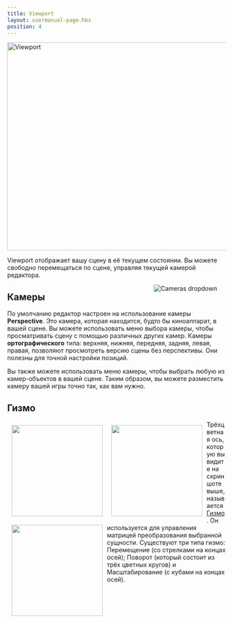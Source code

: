 ```yaml
---
title: Viewport
layout: usermanual-page.hbs
position: 4
---
```


<img loading="lazy" alt="Viewport" width="640" height="480" src="/images/user-manual/editor/viewport/viewport.jpg">

Viewport отображает вашу сцену в её текущем состоянии. Вы можете свободно перемещаться по сцене, управляя текущей камерой редактора.

<img loading="lazy" alt="Cameras dropdown" src="/images/user-manual/editor/viewport/camera-dropdown.jpg" style="float:right; padding: 20px; padding-top: 0px;">

## Камеры

По умолчанию редактор настроен на использование камеры  **Perspective**. Это камера, которая находится, будто бы киноаппарат, в вашей сцене. Вы можете использовать меню выбора камеры, чтобы просматривать сцену с помощью различных других камер. Камеры  **ортографического** типа: верхняя, нижняя, передняя, задняя, левая, правая, позволяют просмотреть версию сцены без перспективы. Они полезны для точной настройки позиций.

Вы также можете использовать меню камеры, чтобы выбрать любую из камер-объектов в вашей сцене. Таким образом, вы можете разместить камеру вашей игры точно так, как вам нужно.

## Гизмо

<img loading="lazy" src="/images/user-manual/editor/viewport/translate.jpg" style="width:210px; float: left; padding: 10px;">
<img loading="lazy" src="/images/user-manual/editor/viewport/rotate.jpg" style="width:210px; float: left; padding: 10px;">
<img loading="lazy" src="/images/user-manual/editor/viewport/scale.jpg" style="width:210px; float: left; padding: 10px;">

Трёхцветная ось, которую вы видите на скриншоте выше, называется [Гизмо][1]. Он используется для управления матрицей преобразования выбранной сущности. Существуют три типа гизмо: Перемещение (со стрелками на концах осей); Поворот (который состоит из трёх цветных кругов) и Масштабирование (с кубами на концах осей).

[1]: /user-manual/glossary#gizmo

